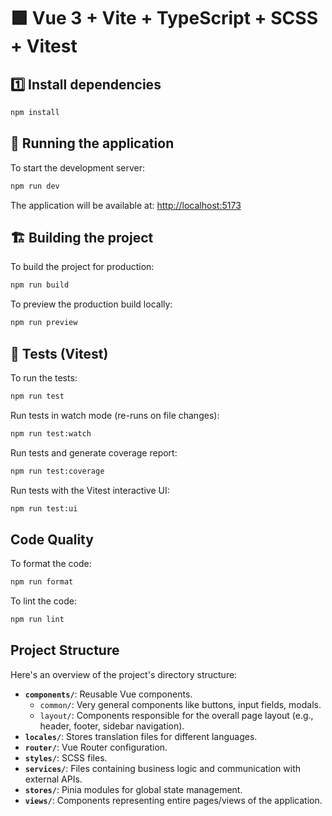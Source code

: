 # 🟩 Vue 3 + Vite + TypeScript + SCSS + Vitest


## 1️⃣ Install dependencies

```bash
npm install
```

## 🚀 Running the application

To start the development server:

```bash
npm run dev
```

The application will be available at: [http://localhost:5173](http://localhost:5173)

## 🏗 Building the project

To build the project for production:

```bash
npm run build
```

To preview the production build locally:

```bash
npm run preview
```

## 🧪 Tests (Vitest)

To run the tests:

```bash
npm run test
```

Run tests in watch mode (re-runs on file changes):

```bash
npm run test:watch
```

Run tests and generate coverage report:

```bash
npm run test:coverage
```

Run tests with the Vitest interactive UI:

```bash
npm run test:ui
```

## Code Quality

To format the code:

```bash
npm run format
```

To lint the code:

```bash
npm run lint
```

## Project Structure

Here's an overview of the project's directory structure:

-   **`components/`**: Reusable Vue components.
    -   `common/`: Very general components like buttons, input fields, modals.
    -   `layout/`: Components responsible for the overall page layout (e.g., header, footer, sidebar navigation).
-   **`locales/`**: Stores translation files for different languages.
-   **`router/`**: Vue Router configuration.
-   **`styles/`**: SCSS files.
-   **`services/`**: Files containing business logic and communication with external APIs.
-   **`stores/`**: Pinia modules for global state management.
-   **`views/`**: Components representing entire pages/views of the application.
